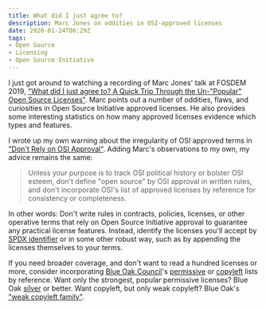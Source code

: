 ```yaml
---
title: What did I just agree to?
description: Marc Jones on oddities in OSI-approved licenses
date: 2020-01-24T06:29Z
tags:
- Open Source
- Licensing
- Open Source Initiative
---
```


I just got around to watching a recording of Marc Jones' talk at FOSDEM 2019, ["What did I just agree to? A Quick Trip Through the Un-"Popular" Open Source Licenses"](https://www.youtube.com/watch?v=SZ9x-g7ft9g&list=WL).  Marc points out a number of oddities, flaws, and curiosities in Open Source Initiative approved licenses.  He also provides some interesting statistics on how many approved licenses evidence which types and features.

I wrote up my own warning about the irregularity of OSI approved terms in ["Don't Rely on OSI Approval"](https://writing.kemitchell.com/2019/05/05/Rely-on-OSI.html).  Adding Marc's observations to my own, my advice remains the same:

> Unless your purpose is to track OSI political history or bolster OSI esteem, don't define "open source" by OSI approval in written rules, and don't incorporate OSI's list of approved licenses by reference for consistency or completeness.

In other words:  Don't write rules in contracts, policies, licenses, or other operative terms that rely on Open Source Initiative approval to guarantee any practical license features.  Instead, identify the licenses you'll accept by [SPDX identifier](https://spdx.org/licenses) or in some other robust way, such as by appending the licenses themselves to your terms.

If you need broader coverage, and don't want to read a hundred licenses or more, consider incorporating [Blue Oak Council](https://blueoakcouncil.org)'s [permissive](https://blueoakcouncil.org/list) or [copyleft](https://blueoakcouncil.org/copyleft) lists by reference.  Want only the strongest, popular permissive licenses?  Blue Oak [silver](https://blueoakcouncil.org/list#silver) or better.  Want copyleft, but only weak copyleft?  Blue Oak's ["weak copyleft family"](https://blueoakcouncil.org/copyleft#weak-copyleft-family).
